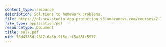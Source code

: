 ```yaml
---
content_type: resource
description: Solutions to homework problems.
file: https://ol-ocw-studio-app-production.s3.amazonaws.com/courses/2-75-precision-machine-design-fall-2001/76d4235d26276a5b916ecf5a851c5977_sol7.pdf
file_type: application/pdf
resourcetype: Document
title: sol7.pdf
uid: 76d4235d-2627-6a5b-916e-cf5a851c5977
---
```

